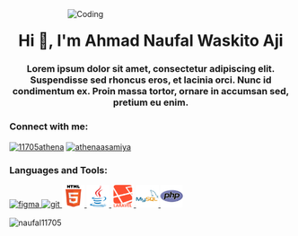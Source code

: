 <img align="right" alt="Coding" width="400" src="https://images-ext-2.discordapp.net/external/wBCyrSRjhGe2rx1ZmiJl3-eICiiQ0-uHJHrv-OEob68/https/media.tenor.com/-ZDjEu483FkAAAPo/neuv-neuvillette.mp4" />
<h1 align="center">Hi 👋, I'm Ahmad Naufal Waskito Aji</h1>
<h3 align="center">Lorem ipsum dolor sit amet, consectetur adipiscing elit. Suspendisse sed rhoncus eros, et lacinia orci. Nunc id condimentum ex. Proin massa tortor, ornare in accumsan sed, pretium eu enim.</h3>

<h3 align="left">Connect with me:</h3>
<p align="left">
<a href="https://instagram.com/11705athena" target="blank"><img align="center" src="https://raw.githubusercontent.com/rahuldkjain/github-profile-readme-generator/master/src/images/icons/Social/instagram.svg" alt="11705athena" height="30" width="40" /></a> <a href="https://hoyolab.com/accountCenter/postList?id=39554254" target="blank"><img align="center" src="https://static.wikia.nocookie.net/logopedia/images/3/33/HoYoLAB_icon_new.png/revision/latest/scale-to-width-down/250?cb=20220530005712" alt="athenaasamiya" height="40" width="40" /></a>
</p>

<h3 align="left">Languages and Tools:</h3>
<p align="left"> <a href="https://www.figma.com/" target="_blank" rel="noreferrer"> <img src="https://www.vectorlogo.zone/logos/figma/figma-icon.svg" alt="figma" width="40" height="40"/> </a> <a href="https://git-scm.com/" target="_blank" rel="noreferrer"> <img src="https://www.vectorlogo.zone/logos/git-scm/git-scm-icon.svg" alt="git" width="40" height="40"/> </a> <a href="https://www.w3.org/html/" target="_blank" rel="noreferrer"> <img src="https://raw.githubusercontent.com/devicons/devicon/master/icons/html5/html5-original-wordmark.svg" alt="html5" width="40" height="40"/> </a> <a href="https://www.java.com" target="_blank" rel="noreferrer"> <img src="https://raw.githubusercontent.com/devicons/devicon/master/icons/java/java-original.svg" alt="java" width="40" height="40"/> </a> <a href="https://laravel.com/" target="_blank" rel="noreferrer"> <img src="https://raw.githubusercontent.com/devicons/devicon/master/icons/laravel/laravel-plain-wordmark.svg" alt="laravel" width="40" height="40"/> </a> <a href="https://www.mysql.com/" target="_blank" rel="noreferrer"> <img src="https://raw.githubusercontent.com/devicons/devicon/master/icons/mysql/mysql-original-wordmark.svg" alt="mysql" width="40" height="40"/> </a> <a href="https://www.php.net" target="_blank" rel="noreferrer"> <img src="https://raw.githubusercontent.com/devicons/devicon/master/icons/php/php-original.svg" alt="php" width="40" height="40"/> </a> </p>

<p><img align="center" src="https://github-readme-streak-stats.herokuapp.com/?user=naufal11705&" alt="naufal11705" /></p>
